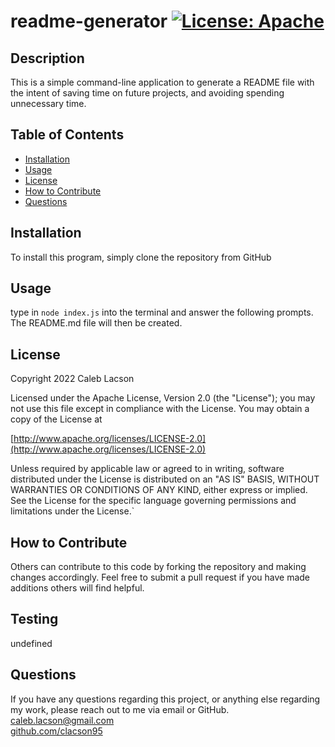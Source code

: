 # readme-generator  [![License: Apache](https://img.shields.io/badge/License-Apache_2.0-blue.svg)](https://opensource.org/licenses/Apache-2.0)

## Description
This is a simple command-line application to generate a README file with the intent of saving time on future projects, and avoiding spending unnecessary time.

## Table of Contents
* [Installation](#installation)
* [Usage](#usage)
* [License](#license)
* [How to Contribute](#how-to=contribute)
* [Questions](#questions)

## Installation
To install this program, simply clone the repository from GitHub

## Usage
type in `node index.js` into the terminal and answer the following prompts. The README.md file will then be created.

## License
Copyright 2022 Caleb Lacson

Licensed under the Apache License, Version 2.0 (the "License");
you may not use this file except in compliance with the License.
You may obtain a copy of the License at

[http://www.apache.org/licenses/LICENSE-2.0](http://www.apache.org/licenses/LICENSE-2.0)

Unless required by applicable law or agreed to in writing, software
distributed under the License is distributed on an "AS IS" BASIS,
WITHOUT WARRANTIES OR CONDITIONS OF ANY KIND, either express or implied.
See the License for the specific language governing permissions and
limitations under the License.`

## How to Contribute
Others can contribute to this code by forking the repository and making changes accordingly. Feel free to submit a pull request if you have made additions others will find helpful.

## Testing
undefined

## Questions
If you have any questions regarding this project, or anything else regarding my work, please reach out to me via email or GitHub.   
caleb.lacson@gmail.com    
[github.com/clacson95](github.com/clacson95)
